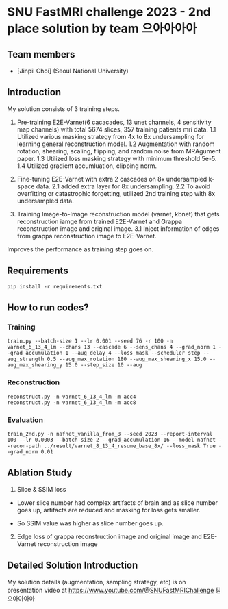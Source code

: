 # SNU FastMRI challenge 2023 - 2nd place solution by team 으아아아아

## Team members 
- [Jinpil Choi] (Seoul National University)

## Introduction
My solution consists of 3 training steps.

1. Pre-training E2E-Varnet(6 cacacades, 13 unet channels, 4 sensitivity map channels) with total 5674 slices, 357 training patients mri data.
1.1 Utilized various masking strategy from 4x to 8x undersampling for learning general reconstruction model.
1.2 Augmentation with random rotation, shearing, scaling, flipping, and random noise from MRAgument paper.
1.3 Utilized loss masking strategy with minimum threshold 5e-5.
1.4 Utilized gradient accumluation, clipping norm.
  
2. Fine-tuning E2E-Varnet with extra 2 cascades on 8x undersampled k-space data.
2.1 added extra layer for 8x undersampling.
2.2 To avoid overfitting or catastrophic forgetting, utilized 2nd training step with 8x undersampled data.

3. Training Image-to-Image reconstruction model (varnet, kbnet) that gets reconstruction iamge from trained E2E-Varnet and Grappa reconstruction image and original image.
3.1 Inject information of edges from grappa reconstruction image to E2E-Varnet.


Improves the performance as training step goes on.

## Requirements 
```
pip install -r requirements.txt 
```

## How to run codes? 

### Training 
```
train.py --batch-size 1 --lr 0.001 --seed 76 -r 100 -n varnet_6_13_4_lm --chans 13 --cascade 6 --sens_chans 4 --grad_norm 1 --grad_accumulation 1 --aug_delay 4 --loss_mask --scheduler step --aug_strength 0.5 --aug_max_rotation 180 --aug_max_shearing_x 15.0 --aug_max_shearing_y 15.0 --step_size 10 --aug
```

### Reconstruction 
```
reconstruct.py -n varnet_6_13_4_lm -m acc4 
reconstruct.py -n varnet_6_13_4_lm -m acc8
```

### Evaluation
```
train_2nd.py -n nafnet_vanilla_from_8 --seed 2023 --report-interval 100 --lr 0.0003 --batch-size 2 --grad_accumulation 16 --model nafnet --recon-path ../result/varnet_8_13_4_resume_base_8x/ --loss_mask True --grad_norm 0.01
```

## Ablation Study

1. Slice & SSIM loss

- Lower slice number had complex artifacts of brain and as slice number goes up, artifacts are reduced and masking for loss gets smaller.

- So SSIM value was higher as slice number goes up.

2. Edge loss of grappa reconstruction image and original image and E2E-Varnet reconstruction image 

## Detailed Solution Introduction
My solution details (augmentation, sampling strategy, etc) is on presentation video at https://www.youtube.com/@SNUFastMRIChallenge 팀 으아아아아
